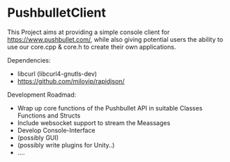 # PushbulletClient

This Project aims at providing a simple console client for https://www.pushbullet.com/, while also giving potential
users the ability to use our core.cpp & core.h to create their own applications.

Dependencies:
  - libcurl (libcurl4-gnutls-dev)
  - https://github.com/miloyip/rapidjson/

Development Roadmad:

  - Wrap up core functions of the Pushbullet API in suitable Classes Functions and Structs
  - Include websocket support to stream the Meassages
  - Develop Console-Interface
  - (possibly GUI)
  - (possibly write plugins for Unity..)
  - ....
  
  
